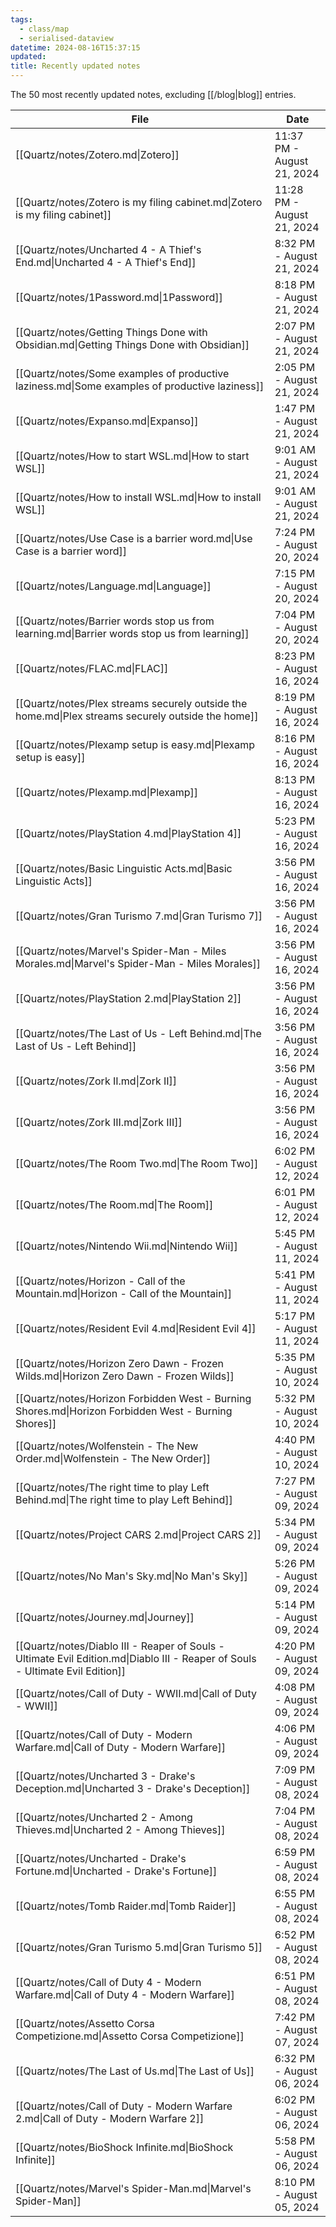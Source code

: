 ```yaml
---
tags:
  - class/map
  - serialised-dataview
datetime: 2024-08-16T15:37:15
updated: 
title: Recently updated notes
---
```

The 50 most recently updated notes, excluding [[/blog|blog]] entries.

<!-- QueryToSerialize: table default(date(updated),date(datetime)) as Date from "Quartz/notes" sort default(date(updated),date(datetime)) desc limit 50 -->
<!-- SerializedQuery: table default(date(updated),date(datetime)) as Date from "Quartz/notes" sort default(date(updated),date(datetime)) desc limit 50 -->

| File                                                                                                                           | Date                       |
| ------------------------------------------------------------------------------------------------------------------------------ | -------------------------- |
| [[Quartz/notes/Zotero.md\|Zotero]]                                                                                             | 11:37 PM - August 21, 2024 |
| [[Quartz/notes/Zotero is my filing cabinet.md\|Zotero is my filing cabinet]]                                                   | 11:28 PM - August 21, 2024 |
| [[Quartz/notes/Uncharted 4 - A Thief's End.md\|Uncharted 4 - A Thief's End]]                                                   | 8:32 PM - August 21, 2024  |
| [[Quartz/notes/1Password.md\|1Password]]                                                                                       | 8:18 PM - August 21, 2024  |
| [[Quartz/notes/Getting Things Done with Obsidian.md\|Getting Things Done with Obsidian]]                                       | 2:07 PM - August 21, 2024  |
| [[Quartz/notes/Some examples of productive laziness.md\|Some examples of productive laziness]]                                 | 2:05 PM - August 21, 2024  |
| [[Quartz/notes/Expanso.md\|Expanso]]                                                                                           | 1:47 PM - August 21, 2024  |
| [[Quartz/notes/How to start WSL.md\|How to start WSL]]                                                                         | 9:01 AM - August 21, 2024  |
| [[Quartz/notes/How to install WSL.md\|How to install WSL]]                                                                     | 9:01 AM - August 21, 2024  |
| [[Quartz/notes/Use Case is a barrier word.md\|Use Case is a barrier word]]                                                     | 7:24 PM - August 20, 2024  |
| [[Quartz/notes/Language.md\|Language]]                                                                                         | 7:15 PM - August 20, 2024  |
| [[Quartz/notes/Barrier words stop us from learning.md\|Barrier words stop us from learning]]                                   | 7:04 PM - August 20, 2024  |
| [[Quartz/notes/FLAC.md\|FLAC]]                                                                                                 | 8:23 PM - August 16, 2024  |
| [[Quartz/notes/Plex streams securely outside the home.md\|Plex streams securely outside the home]]                             | 8:19 PM - August 16, 2024  |
| [[Quartz/notes/Plexamp setup is easy.md\|Plexamp setup is easy]]                                                               | 8:16 PM - August 16, 2024  |
| [[Quartz/notes/Plexamp.md\|Plexamp]]                                                                                           | 8:13 PM - August 16, 2024  |
| [[Quartz/notes/PlayStation 4.md\|PlayStation 4]]                                                                               | 5:23 PM - August 16, 2024  |
| [[Quartz/notes/Basic Linguistic Acts.md\|Basic Linguistic Acts]]                                                               | 3:56 PM - August 16, 2024  |
| [[Quartz/notes/Gran Turismo 7.md\|Gran Turismo 7]]                                                                             | 3:56 PM - August 16, 2024  |
| [[Quartz/notes/Marvel's Spider-Man - Miles Morales.md\|Marvel's Spider-Man - Miles Morales]]                                   | 3:56 PM - August 16, 2024  |
| [[Quartz/notes/PlayStation 2.md\|PlayStation 2]]                                                                               | 3:56 PM - August 16, 2024  |
| [[Quartz/notes/The Last of Us - Left Behind.md\|The Last of Us - Left Behind]]                                                 | 3:56 PM - August 16, 2024  |
| [[Quartz/notes/Zork II.md\|Zork II]]                                                                                           | 3:56 PM - August 16, 2024  |
| [[Quartz/notes/Zork III.md\|Zork III]]                                                                                         | 3:56 PM - August 16, 2024  |
| [[Quartz/notes/The Room Two.md\|The Room Two]]                                                                                 | 6:02 PM - August 12, 2024  |
| [[Quartz/notes/The Room.md\|The Room]]                                                                                         | 6:01 PM - August 12, 2024  |
| [[Quartz/notes/Nintendo Wii.md\|Nintendo Wii]]                                                                                 | 5:45 PM - August 11, 2024  |
| [[Quartz/notes/Horizon - Call of the Mountain.md\|Horizon - Call of the Mountain]]                                             | 5:41 PM - August 11, 2024  |
| [[Quartz/notes/Resident Evil 4.md\|Resident Evil 4]]                                                                           | 5:17 PM - August 11, 2024  |
| [[Quartz/notes/Horizon Zero Dawn - Frozen Wilds.md\|Horizon Zero Dawn - Frozen Wilds]]                                         | 5:35 PM - August 10, 2024  |
| [[Quartz/notes/Horizon Forbidden West - Burning Shores.md\|Horizon Forbidden West - Burning Shores]]                           | 5:32 PM - August 10, 2024  |
| [[Quartz/notes/Wolfenstein - The New Order.md\|Wolfenstein - The New Order]]                                                   | 4:40 PM - August 10, 2024  |
| [[Quartz/notes/The right time to play Left Behind.md\|The right time to play Left Behind]]                                     | 7:27 PM - August 09, 2024  |
| [[Quartz/notes/Project CARS 2.md\|Project CARS 2]]                                                                             | 5:34 PM - August 09, 2024  |
| [[Quartz/notes/No Man's Sky.md\|No Man's Sky]]                                                                                 | 5:26 PM - August 09, 2024  |
| [[Quartz/notes/Journey.md\|Journey]]                                                                                           | 5:14 PM - August 09, 2024  |
| [[Quartz/notes/Diablo III - Reaper of Souls - Ultimate Evil Edition.md\|Diablo III - Reaper of Souls - Ultimate Evil Edition]] | 4:20 PM - August 09, 2024  |
| [[Quartz/notes/Call of Duty - WWII.md\|Call of Duty - WWII]]                                                                   | 4:08 PM - August 09, 2024  |
| [[Quartz/notes/Call of Duty - Modern Warfare.md\|Call of Duty - Modern Warfare]]                                               | 4:06 PM - August 09, 2024  |
| [[Quartz/notes/Uncharted 3 - Drake's Deception.md\|Uncharted 3 - Drake's Deception]]                                           | 7:09 PM - August 08, 2024  |
| [[Quartz/notes/Uncharted 2 - Among Thieves.md\|Uncharted 2 - Among Thieves]]                                                   | 7:04 PM - August 08, 2024  |
| [[Quartz/notes/Uncharted - Drake's Fortune.md\|Uncharted - Drake's Fortune]]                                                   | 6:59 PM - August 08, 2024  |
| [[Quartz/notes/Tomb Raider.md\|Tomb Raider]]                                                                                   | 6:55 PM - August 08, 2024  |
| [[Quartz/notes/Gran Turismo 5.md\|Gran Turismo 5]]                                                                             | 6:52 PM - August 08, 2024  |
| [[Quartz/notes/Call of Duty 4 - Modern Warfare.md\|Call of Duty 4 - Modern Warfare]]                                           | 6:51 PM - August 08, 2024  |
| [[Quartz/notes/Assetto Corsa Competizione.md\|Assetto Corsa Competizione]]                                                     | 7:42 PM - August 07, 2024  |
| [[Quartz/notes/The Last of Us.md\|The Last of Us]]                                                                             | 6:32 PM - August 06, 2024  |
| [[Quartz/notes/Call of Duty - Modern Warfare 2.md\|Call of Duty - Modern Warfare 2]]                                           | 6:02 PM - August 06, 2024  |
| [[Quartz/notes/BioShock Infinite.md\|BioShock Infinite]]                                                                       | 5:58 PM - August 06, 2024  |
| [[Quartz/notes/Marvel's Spider-Man.md\|Marvel's Spider-Man]]                                                                   | 8:10 PM - August 05, 2024  |
<!-- SerializedQuery END -->
